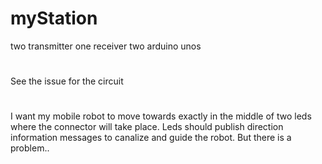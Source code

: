 # myStation
two transmitter one receiver two arduino unos
#
See the issue for the circuit
#
I want my mobile robot to move towards exactly in the middle of two leds where the connector will take place. Leds should publish direction information messages to canalize and guide the robot. But there is a problem..
